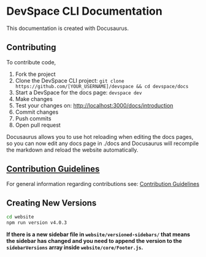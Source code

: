 # DevSpace CLI Documentation
This documentation is created with Docusaurus.

## Contributing
To contribute code,
1. Fork the project
2. Clone the DevSpace CLI project: `git clone https://github.com/[YOUR_USERNAME]/devspace && cd devspace/docs`
3. Start a DevSpace for the docs page: `devspace dev`
4. Make changes
5. Test your changes on: [http://localhost:3000/docs/introduction](http://localhost:3000/docs/introduction)
6. Commit changes
7. Push commits
8. Open pull request

Docusaurus allows you to use hot reloading when editing the docs pages, so you can now edit any docs page in ./docs and Docusaurus will recompile the markdown and reload the website automatically.

## [Contribution Guidelines](../CONTRIBUTING.md)
For general information regarding contributions see: [Contribution Guidelines](../CONTRIBUTING.md)


## Creating New Versions
```bash
cd website
npm run version v4.0.3
```

**If there is a new sidebar file in `website/versioned-sidebars/` that means the sidebar has changed and you need to append the version to the `sidebarVersions` array inside `website/core/Footer.js`.**
